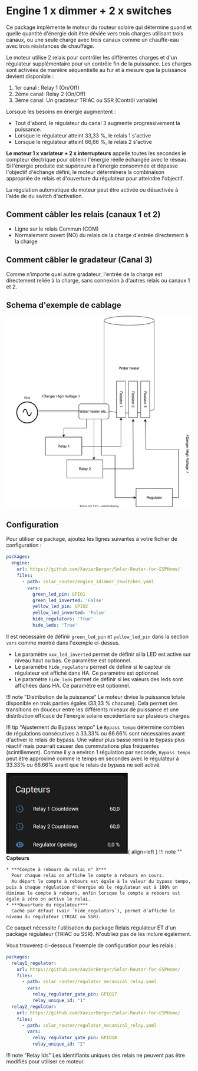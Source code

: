 # Engine 1 x dimmer + 2 x switches

Ce package implémente le moteur du routeur solaire qui détermine quand et quelle quantité d'énergie doit être déviée vers trois charges utilisant trois canaux, ou une seule charge avec trois canaux comme un chauffe-eau avec trois résistances de chauffage.

Le moteur utilise 2 relais pour contrôler les différentes charges et d'un régulateur supplémentaire pour un contrôle fin de la puissance. Les charges sont activées de manière séquentielle au fur et à mesure que la puissance devient disponible :
1. 1er canal : Relay 1 (On/Off)
2. 2ème canal: Relay 2 (On/Off)
3. 3ème canal: Un gradateur TRIAC ou SSR (Contrôl variable)

Lorsque les besoins en énergie augmentent :

- Tout d'abord, le régulateur du canal 3 augmente progressivement la puissance.
- Lorsque le régulateur atteint 33,33 %, le relais 1 s'active
- Lorsque le régulateur atteint 66,66 %, le relais 2 s'active

**Le moteur 1 x variateur + 2 x interrupteurs** appelle toutes les secondes le compteur électrique pour obtenir l'énergie réelle échangée avec le réseau. Si l'énergie produite est supérieure à l'énergie consommée et dépasse l'objectif d'échange défini, le moteur déterminera la combinaison appropriée de relais et d'ouverture du régulateur pour atteindre l'objectif.

La régulation automatique du moteur peut être activée ou désactivée à l'aide de du switch d'activation.

## Comment câbler les relais (canaux 1 et 2)

- Ligne sur le relais Commun (COM)
- Normalement ouvert (NO) du relais de la charge d'entrée directement à la charge

## Comment câbler le gradateur (Canal 3)

Comme n'importe quel autre gradateur, l'entrée de la charge est directement reliée à la charge, sans connexion à d'autres relais ou canaux 1 et 2.

## Schema d'exemple de cablage

![Wiring schema example for water heater](images/3ResistorsWaterHeaterExample.svg)

## Configuration

Pour utiliser ce package, ajoutez les lignes suivantes à votre fichier de configuration :

```yaml linenums="1"
packages:
  engine:
    url: https://github.com/XavierBerger/Solar-Router-for-ESPHome/
    files:
      - path: solar_router/engine_1dimmer_2switches.yaml
        vars:
          green_led_pin: GPIO1
          green_led_inverted: 'False'
          yellow_led_pin: GPIO2
          yellow_led_inverted: 'False'
          hide_regulators: 'True'
          hide_leds: 'True'
```
Il est necessaire de définir `green_led_pin` et `yellow_led_pin` dans la section `vars` comme montré dans l'exemple ci-dessus.
 
 * Le paramètre `xxx_led_inverted` permet de définir si la LED est active sur niveau haut ou bas. Ce paramètre est optionnel.
 * Le paramètre `hide_regulators` permet de définir si le capteur de régulateur est affiché dans HA. Ce paramètre est optionnel.
 * Le paramètre `hide_leds` permet de définir si les valeurs des leds sont affichées dans HA. Ce paramètre est optionnel.

!!! note "Distribution de la puissance"
    Le moteur divise la puissance totale disponible en trois parties égales (33,33 % chacune). Cela permet des transitions en douceur entre les différents niveaux de puissance et une distribution efficace de l'énergie solaire excédentaire sur plusieurs charges.

!!! tip "Ajustement du Bypass tempo"
    Le `Bypass tempo` détermine combien de régulations consécutives à 33.33% ou 66.66% sont nécessaires avant d'activer le relais de bypass. Une valeur plus basse rendra le bypass plus réactif mais pourrait causer des commutations plus fréquentes (scintillement). Comme il y a environ 1 régulation par seconde, `Bypass tempo` peut être approximé comme le temps en secondes avec le régulateur à 33.33% ou 66.66% avant que le relais de bypass ne soit activé.


![HA](images/countdown_engine_1dimmer_2switch.png){ align=left }
!!! note ""
    **Capteurs**
    
    * ***Compte à rebours du relai n° X***  
      Pour chaque relai on affiche le compte à rebours en cours.
      Au départ le compte à rebours est égale à la valeur du bypass tempo, puis à chaque régulation d'énergie où le régulateur est à 100% on diminue le compte à rebours, enfin lorsque le compte à rebours est égale à zéro on active le relai.
    * ***Ouverture du régulateur***  
      Caché par défaut (voir `hide_regulators`), permet d'affiché le niveau du régulateur (TRIAC ou SSR).

Ce paquet nécessite l'utilisation du package Relais régulateur ET d'un package régulateur (TRIAC ou SSR). N'oubliez pas de les inclure également.

Vous trouverez ci-dessous l'exemple de configuration pour les relais :

```yaml linenums="1"
packages:
  relay1_regulator:
    url: https://github.com/XavierBerger/Solar-Router-for-ESPHome/
    files:
      - path: solar_router/regulator_mecanical_relay.yaml
        vars:
          relay_regulator_gate_pin: GPIO17
          relay_unique_id: "1"
  relay2_regulator:
    url: https://github.com/XavierBerger/Solar-Router-for-ESPHome/
    files:
      - path: solar_router/regulator_mecanical_relay.yaml
        vars:
          relay_regulator_gate_pin: GPIO18
          relay_unique_id: "2"
```

!!! note "Relay Ids"
    Les identifiants uniques des relais ne peuvent pas être modifiés pour utiliser ce moteur.